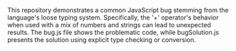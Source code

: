 This repository demonstrates a common JavaScript bug stemming from the language's loose typing system. Specifically, the '+' operator's behavior when used with a mix of numbers and strings can lead to unexpected results. The bug.js file shows the problematic code, while bugSolution.js presents the solution using explicit type checking or conversion.